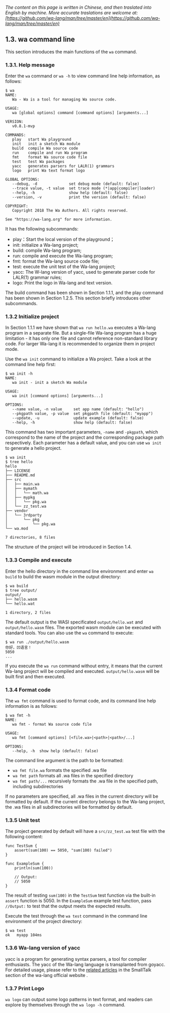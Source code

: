 *The content on this page is written in Chinese, and then traslated into English by machine. More accurate traslations are welcome at: [https://github.com/wa-lang/man/tree/master/en](https://github.com/wa-lang/man/tree/master/en)*

## 1.3. wa command line

This section introduces the main functions of the `wa` command.

### 1.3.1. Help message

Enter the `wa` command or `wa -h` to view command line help information, as follows:

```
$ wa
NAME:
   Wa - Wa is a tool for managing Wa source code.

USAGE:
   wa [global options] command [command options] [arguments...]

VERSION:
   v0.8.1-mvp

COMMANDS:
   play   start Wa playground
   init   init a sketch Wa module
   build  compile Wa source code
   run    compile and run Wa program
   fmt    format Wa source code file
   test   test Wa packages
   yacc   generates parsers for LALR(1) grammars
   logo   print Wa text format logo

GLOBAL OPTIONS:
   --debug, -d              set debug mode (default: false)
   --trace value, -t value  set trace mode (*|app|compiler|loader)
   --help, -h               show help (default: false)
   --version, -v            print the version (default: false)

COPYRIGHT:
   Copyright 2018 The Wa Authors. All rights reserved.

See "https://wa-lang.org" for more information.
```

It has the following subcommands:

- play：Start the local version of the playground；
- init: initialize a Wa-lang project;
- build: compile Wa-lang program;
- run: compile and execute the Wa-lang program;
- fmt: format the Wa-lang source code file;
- test: execute the unit test of the Wa-lang project;
- yacc: The W-lang version of yacc, used to generate parser code for LALR(1) grammar rules;
- logo: Print the logo in Wa-lang and text version.

The build command has been shown in Section 1.1.1, and the play command has been shown in Section 1.2.5. This section briefly introduces other subcommands.

### 1.3.2 Initialize project

In Section 1.1.1 we have shown that `wa run hello.wa` executes a Wa-lang program in a separate file. But a single-file Wa-lang program has a huge limitation - it has only one file and cannot reference non-standard library code. For larger Wa-lang it is recommended to organize them in project mode.

Use the `wa init` command to initialize a Wa project. Take a look at the command line help first:

```
$ wa init -h
NAME:
   wa init - init a sketch Wa module

USAGE:
   wa init [command options] [arguments...]

OPTIONS:
   --name value, -n value     set app name (default: "hello")
   --pkgpath value, -p value  set pkgpath file (default: "myapp")
   --update, -u               update example (default: false)
   --help, -h                 show help (default: false)
```

This command has two important parameters, `-name` and `-pkgpath`, which correspond to the name of the project and the corresponding package path respectively. Each parameter has a default value, and you can use `wa init` to generate a hello project.

```
$ wa init
$ tree hello
hello
├── LICENSE
├── README.md
├── src
│   ├── main.wa
│   ├── mymath
│   │   └── math.wa
│   ├── mypkg
│   │   └── pkg.wa
│   └── zz_test.wa
├── vendor
│   └── 3rdparty
│       └── pkg
│           └── pkg.wa
└── wa.mod

7 directories, 8 files
```

The structure of the project will be introduced in Section 1.4.

### 1.3.3 Compile and execute

Enter the hello directory in the command line environment and enter `wa build` to build the wasm module in the output directory:

```
$ wa build
$ tree output/
output/
├── hello.wasm
└── hello.wat

1 directory, 2 files
```

The default output is the WASI specificated `output/hello.wat` and `output/hello.wasm` files. The exported wasm module can be executed with standard tools. You can also use the `wa` command to execute:

```
$ wa run ./output/hello.wasm
你好，凹语言！
5050
...
```

If you execute the `wa run` command without entry, it means that the current Wa-lang project will be compiled and executed. `output/hello.wasm` will be built first and then executed.

### 1.3.4 Format code

The `wa fmt` command is used to format code, and its command line help information is as follows:

```
$ wa fmt -h
NAME:
   wa fmt - format Wa source code file

USAGE:
   wa fmt [command options] [<file.wa>|<path>|<path>/...]

OPTIONS:
   --help, -h  show help (default: false)
```

The command line argument is the path to be formatted:

- `wa fmt file.wa` formats the specified .wa file
- `wa fmt path` formats all .wa files in the specified directory
- `wa fmt path/...` recursively formats the .wa file in the specified path, including subdirectories

If no parameters are specified, all .wa files in the current directory will be formatted by default. If the current directory belongs to the Wa-lang project, the .wa files in all subdirectories will be formatted by default.

### 1.3.5 Unit test

The project generated by default will have a `src/zz_test.wa` test file with the following content:

```wa
func TestSum {
    assert(sum(100) == 5050, "sum(100) failed")
}

func ExampleSum {
    println(sum(100))

    // Output:
    // 5050
}
```

The result of testing `sum(100)` in the `TestSum` test function via the built-in `assert` function is 5050. In the `ExampleSum` example test function, pass `//Output:` to test that the output meets the expected results.

Execute the test through the `wa test` command in the command line environment of the project directory:

```
$ wa test
ok   myapp 104ms
```

### 1.3.6 Wa-lang version of yacc

yacc is a program for generating syntax parsers, a tool for compiler enthusiasts. The yacc of the Wa-lang language is transplanted from goyacc. For detailed usage, please refer to the [related articles](https://wa-lang.org/smalltalk/st0021.html) in the SmallTalk section of the wa-lang official website .

### 1.3.7 Print Logo

`wa logo` can output some logo patterns in text format, and readers can explore by themselves through the `wa logo -h` command.
